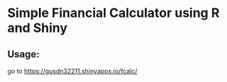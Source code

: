 # Simple Financial Calculator using R and Shiny 
## Usage:
 go to https://gusdn32211.shinyapps.io/fcalc/